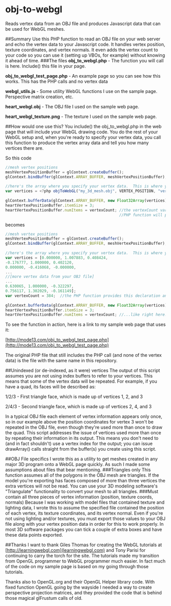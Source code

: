 # obj-to-webgl
Reads vertex data from an OBJ file and produces Javascript data that can be used for WebGL meshes.

##Summary
Use this PHP function to read an OBJ file on your web server and echo the vertex data to your Javascript code.  It handles vertex position, texture coordinates, and vertex normals.  It even adds the vertex count to your code so you can use it (setting up VBOs, for example) without knowing it ahead of time.
###The files
**obj_to_webgl.php** - The function you will call is here.  Include() this file in your page.

**obj_to_webgl_test_page.php** - An example page so you can see how this works.  This has the PHP calls and no vertex data

**webgl_utils.js** - Some utility WebGL functions I use on the sample page.  Perspective matrix creation, etc.

**heart_webgl.obj** - The OBJ file I used on the sample web page.

**heart_webgl_texture.png** - The texture I used on the sample web page.


##How would one use this?
You include() the obj_to_webgl.php in the web page that will include your WebGL drawing code.  You do the rest of your WebGL setup and, when you're ready to specify your vertex data, you call this function to produce the vertex array data and tell you how many vertices there are.

So this code
```javascript
//mesh vertex positions
meshVertexPositionBuffer = glContext.createBuffer();
glContext.bindBuffer(glContext.ARRAY_BUFFER, meshVertexPositionBuffer);
	
//here's the array where you specify your vertex data.  This is where you call the PHP function
var vertices = <?php objToWebGL("my_3d_mesh.obj", VERTEX_POSITION, "vertexCount"); ?>
	
glContext.bufferData(glContext.ARRAY_BUFFER, new Float32Array(vertices), glContext.STATIC_DRAW);
heartVertexPositionBuffer.itemSize = 3;
heartVertexPositionBuffer.numItems = vertexCount; //the vertexCount variable is the third parameter you pass, and the
                                                  //PHP function will produce code to declare and populate it.
```
becomes
```javascript
//mesh vertex positions
meshVertexPositionBuffer = glContext.createBuffer();
glContext.bindBuffer(glContext.ARRAY_BUFFER, meshVertexPositionBuffer);
	
//here's the array where you specify your vertex data.  This is where you call the PHP function
var vertices = [0.000000, 1.007883, 0.408424, 
-0.176777, 1.000000, 0.402120, 
0.000000, -0.416068, -0.000000,
...
//[more vertex data from your OBJ file]
...
0.630065, 1.000000, -0.322297, 
0.756117, 1.302029, -0.161149];
var vertexCount = 384;  //the PHP function provides this declaration and count, so you can use it later in your code...
	
glContext.bufferData(glContext.ARRAY_BUFFER, new Float32Array(vertices), glContext.STATIC_DRAW);
heartVertexPositionBuffer.itemSize = 3;
heartVertexPositionBuffer.numItems = vertexCount; //...like right here!
```
To see the function in action, here is a link to my sample web page that uses it:

[http://mode13.com/obj_to_webgl_test_page.php](http://mode13.com/obj_to_webgl_test_page.php)

The original PHP file that still includes the PHP call (and none of the vertex data) is the file with the same name in this repository.


##Unindexed (or de-indexed, as it were) vertices
The output of this script assumes you are not using index buffers to refer to your vertices.  This means
that some of the vertex data will be repeated.  For example, if you have a quad, its faces will be described as:


1/2/3 - First triangle face, which is made up of vertices 1, 2, and 3

2/4/3 - Second triangle face, which is made up of vertices 2, 4, and 3


In a typical OBJ file each element of vertex information appears only once, so in our example above the position coordinates for vertex 3 won't be repeated in the OBJ file, even though they're used more than once to draw the quad.  This script addresses the issue of vertices used more than once by repeating their information in its output.  This means you don't need to (and in fact shouldn't) use a vertex index for the output; you can issue drawArray() calls straight from the buffer(s) you create using this script.


##OBJ File specifics
I wrote this as a utility to get meshes created in any major 3D program onto a WebGL page quickly.  As such I made some assumptions about files that bear mentioning.
###Triangles only
This function assumes all of the polygons in the OBJ mesh are triangles.  If the model you're exporting has faces composed of more than three vertices the extra vertices will not be read.  You can use your 3D modeling software's "Triangulate" functionality to convert your mesh to all triangles.
###Must contain all three pieces of vertex information (position, texture coords, normals)
Because I was working with model files that contained texture and lighting data, I wrote this to assume the specified file contained the position of each vertex, its texture coordinates, and its vertex normal.  Even if you're not using lighting and/or textures, you must export those values to your OBJ file along with your vertex position data in order for this to work properly.  In most 3D software packages you can tick a couple of extra boxes and have these data points exported.


##Thanks
I want to thank Giles Thomas for creating the WebGL tutorials at [http://learningwebgl.com](learningwebgl.com) and Tony Parisi for continuing to carry the torch for the site.  The tutorials made my transition from OpenGL programmer to WebGL programmer much easier.  In fact much of the code on my sample page is based on my going through those tutorials.

Thanks also to OpenGL.org and their OpenGL Helper library code.  With fixed function OpenGL going by the wayside I needed a way to create perspective projection matrices, and they provided the code that is behind those magical glFrustum calls of old.
